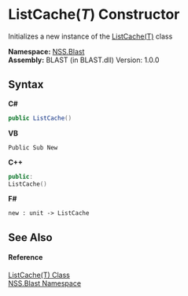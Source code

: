 # ListCache(*T*) Constructor 
 

Initializes a new instance of the <a href="587c1a88-05a4-749f-ce27-544d4cef91e6.md">ListCache(T)</a> class

**Namespace:**&nbsp;<a href="88b55311-4a89-0894-e27a-e157e443c7f7.md">NSS.Blast</a><br />**Assembly:**&nbsp;BLAST (in BLAST.dll) Version: 1.0.0

## Syntax

**C#**<br />
``` C#
public ListCache()
```

**VB**<br />
``` VB
Public Sub New
```

**C++**<br />
``` C++
public:
ListCache()
```

**F#**<br />
``` F#
new : unit -> ListCache
```


## See Also


#### Reference
<a href="587c1a88-05a4-749f-ce27-544d4cef91e6.md">ListCache(T) Class</a><br /><a href="88b55311-4a89-0894-e27a-e157e443c7f7.md">NSS.Blast Namespace</a><br />
